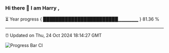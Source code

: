### Hi there 👋 I am Harry , 

⏳ Year progress { ████████████████████████▁▁▁▁▁▁ } 81.36 %

---

⏰ Updated on Thu, 24 Oct 2024 18:14:27 GMT

![Progress Bar CI](https://github.com/duykhang68/duykhang68/workflows/Progress%20Bar%20CI/badge.svg)
